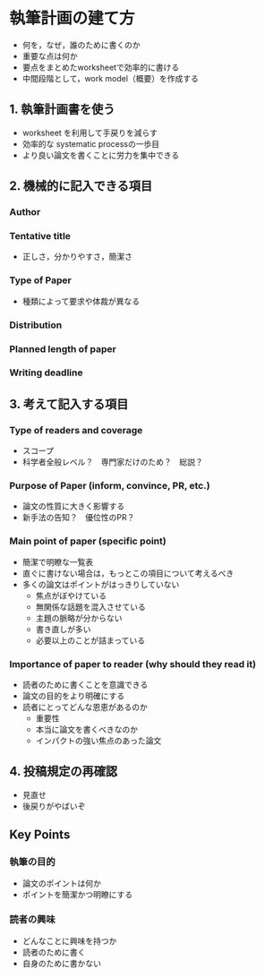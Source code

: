 # 執筆計画の建て方

- 何を，なぜ，誰のために書くのか
- 重要な点は何か
- 要点をまとめたworksheetで効率的に書ける
- 中間段階として，work model（概要）を作成する

## 1. 執筆計画書を使う

- worksheet を利用して手戻りを減らす
- 効率的な systematic processの一歩目
- より良い論文を書くことに労力を集中できる

## 2. 機械的に記入できる項目

### Author

### Tentative title

- 正しさ，分かりやすさ，簡潔さ

### Type of Paper

- 種類によって要求や体裁が異なる

### Distribution

### Planned length of paper

### Writing deadline

## 3. 考えて記入する項目

### Type of readers and coverage

- スコープ
- 科学者全般レベル？　専門家だけのため？　総説？

### Purpose of Paper (inform, convince, PR, etc.)

- 論文の性質に大きく影響する
- 新手法の告知？　優位性のPR？

### Main point of paper (specific point)

- 簡潔で明瞭な一覧表
- 直ぐに書けない場合は，もっとこの項目について考えるべき
- 多くの論文はポイントがはっきりしていない
  - 焦点がぼやけている
  - 無関係な話題を混入させている
  - 主題の脈略が分からない
  - 書き直しが多い
  - 必要以上のことが詰まっている

### Importance of paper to reader (why should they read it)

- 読者のために書くことを意識できる
- 論文の目的をより明確にする
- 読者にとってどんな恩恵があるのか
  - 重要性
  - 本当に論文を書くべきなのか
  - インパクトの強い焦点のあった論文

## 4. 投稿規定の再確認

- 見直せ
- 後戻りがやばいぞ

## Key Points

### 執筆の目的

- 論文のポイントは何か
- ポイントを簡潔かつ明瞭にする

### 読者の興味

- どんなことに興味を持つか
- 読者のために書く
- 自身のために書かない
